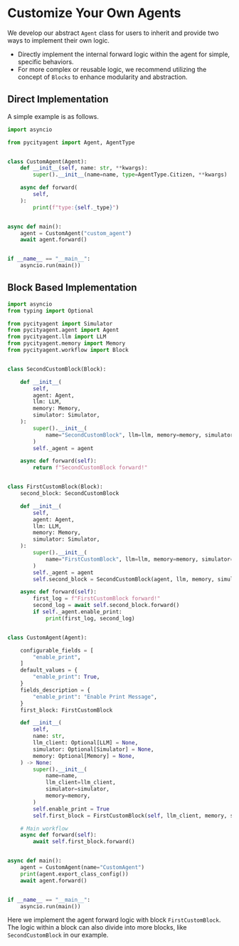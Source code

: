 # Customize Your Own Agents

We develop our abstract `Agent` class for users to inherit and provide two ways to implement their own logic. 
- Directly implement the internal forward logic within the agent for simple, specific behaviors. 
- For more complex or reusable logic, we recommend utilizing the concept of `Blocks` to enhance modularity and abstraction.

## Direct Implementation

A simple example is as follows. 
```python
import asyncio

from pycityagent import Agent, AgentType


class CustomAgent(Agent):
    def __init__(self, name: str, **kwargs):
        super().__init__(name=name, type=AgentType.Citizen, **kwargs)

    async def forward(
        self,
    ):
        print(f"type:{self._type}")


async def main():
    agent = CustomAgent("custom_agent")
    await agent.forward()


if __name__ == "__main__":
    asyncio.run(main())
```


## Block Based Implementation
```python
import asyncio
from typing import Optional

from pycityagent import Simulator
from pycityagent.agent import Agent
from pycityagent.llm import LLM
from pycityagent.memory import Memory
from pycityagent.workflow import Block


class SecondCustomBlock(Block):

    def __init__(
        self,
        agent: Agent,
        llm: LLM,
        memory: Memory,
        simulator: Simulator,
    ):
        super().__init__(
            name="SecondCustomBlock", llm=llm, memory=memory, simulator=simulator
        )
        self._agent = agent

    async def forward(self):
        return f"SecondCustomBlock forward!"


class FirstCustomBlock(Block):
    second_block: SecondCustomBlock

    def __init__(
        self,
        agent: Agent,
        llm: LLM,
        memory: Memory,
        simulator: Simulator,
    ):
        super().__init__(
            name="FirstCustomBlock", llm=llm, memory=memory, simulator=simulator
        )
        self._agent = agent
        self.second_block = SecondCustomBlock(agent, llm, memory, simulator)

    async def forward(self):
        first_log = f"FirstCustomBlock forward!"
        second_log = await self.second_block.forward()
        if self._agent.enable_print:
            print(first_log, second_log)


class CustomAgent(Agent):

    configurable_fields = [
        "enable_print",
    ]
    default_values = {
        "enable_print": True,
    }
    fields_description = {
        "enable_print": "Enable Print Message",
    }
    first_block: FirstCustomBlock

    def __init__(
        self,
        name: str,
        llm_client: Optional[LLM] = None,
        simulator: Optional[Simulator] = None,
        memory: Optional[Memory] = None,
    ) -> None:
        super().__init__(
            name=name,
            llm_client=llm_client,
            simulator=simulator,
            memory=memory,
        )
        self.enable_print = True
        self.first_block = FirstCustomBlock(self, llm_client, memory, simulator)

    # Main workflow
    async def forward(self):
        await self.first_block.forward()


async def main():
    agent = CustomAgent(name="CustomAgent")
    print(agent.export_class_config())
    await agent.forward()


if __name__ == "__main__":
    asyncio.run(main())

```

Here we implement the agent forward logic with block `FirstCustomBlock`.
The logic within a block can also divide into more blocks, like `SecondCustomBlock` in our example. 
